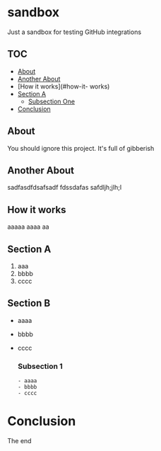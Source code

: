 # sandbox
Just a sandbox for testing GitHub integrations

## TOC

* [About](#about)
* [Another About](#another-about)
* [How it works](#how-it- works)
* [Section A](#section-a)
     * [Subsection One](#subsection-1) 
* [Conclusion](#conclusion)


## About

You should ignore this project. It's full of gibberish 

## Another About

sadfasdfdsafsadf
fdssdafas
safdljh;jlh;l

## How it works

aaaaa
aaaa
aa

## Section A

1) aaa
2) bbbb 
3) cccc

## Section B

- aaaa
- bbbb
- cccc

     ### Subsection 1
      - aaaa
      - bbbb
      - cccc

# Conclusion

The end 
